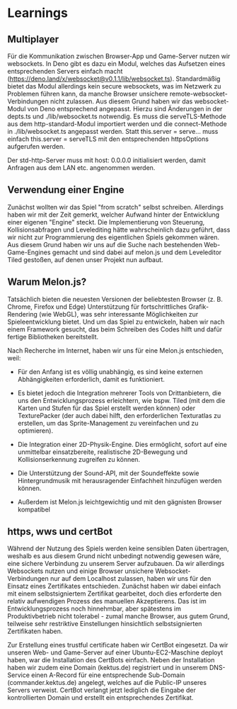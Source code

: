 # Learnings

## Multiplayer
Für die Kommunikation zwischen Browser-App und Game-Server nutzen wir websockets. In Deno gibt es dazu ein Modul, welches das Aufsetzen eines entsprechenden Servers einfach macht (https://deno.land/x/websocket@v0.1.1/lib/websocket.ts). Standardmäßig bietet das Modul allerdings kein secure websockets, was im Netzwerk zu Problemen führen kann, da manche Browser unsichere remote-websocket-Verbindungen nicht zulassen.
Aus diesem Grund haben wir das websocket-Modul von Deno entsprechend angepasst.
Hierzu sind Änderungen in der depts.ts und ./lib/websocket.ts notwendig. Es muss die serveTLS-Methode aus dem http-standard-Modul importiert werden und die connect-Methode in ./lib/websocket.ts angepasst werden. Statt this.server = serve... muss einfach this.server = serveTLS mit den entsprechenden httpsOptions aufgerufen werden.

Der std-http-Server muss mit host: 0.0.0.0 initialisiert werden, damit Anfragen aus dem LAN etc. angenommen werden.

## Verwendung einer Engine
Zunächst wollten wir das Spiel "from scratch" selbst schreiben. Allerdings haben wir mit der Zeit gemerkt, welcher Aufwand hinter der Entwicklung einer eigenen "Engine" steckt. Die Implementierung von Steuerung, Kollisionsabfragen und Levelediting hätte wahrscheinlich dazu geführt, dass wir nicht zur Programmierung des eigentlichen Spiels gekommen wären. Aus diesem Grund haben wir uns auf die Suche nach bestehenden Web-Game-Engines gemacht und sind dabei auf melon.js und dem Leveleditor Tiled gestoßen, auf denen unser Projekt nun aufbaut.

## Warum Melon.js?

Tatsächlich bieten die neuesten Versionen der beliebtesten Browser (z. B. Chrome, Firefox und Edge) Unterstützung für fortschrittliches Grafik-Rendering (wie WebGL), was sehr interessante Möglichkeiten zur Spieleentwicklung bietet. Und um das Spiel zu entwickeln, haben wir nach einem Framework gesucht, das beim Schreiben des Codes hilft und dafür fertige Bibliotheken bereitstellt.

Nach Recherche im Internet, haben wir uns für eine Melon.js entschieden, weil:

- Für den Anfang ist es völlig unabhängig, es sind keine externen Abhängigkeiten erforderlich, damit es funktioniert.

- Es bietet jedoch die Integration mehrerer Tools von Drittanbietern, die uns den Entwicklungsprozess erleichtern, wie bspw. Tiled (mit dem die Karten und Stufen für das Spiel erstellt werden können) oder TexturePacker (der auch dabei hilft, den erforderlichen Texturatlas zu erstellen, um das Sprite-Management zu vereinfachen und zu optimieren).

- Die Integration einer 2D-Physik-Engine. Dies ermöglicht, sofort auf eine unmittelbar einsatzbereite, realistische 2D-Bewegung und Kollisionserkennung zugreifen zu können.

- Die Unterstützung der Sound-API, mit der Soundeffekte sowie Hintergrundmusik mit herausragender Einfachheit hinzufügen werden können.

- Außerdem ist Melon.js leichtgewichtig und mit den gägnisten Browser kompatibel

## https, wws und certBot

Während der Nutzung des Spiels werden keine sensiblen Daten übertragen, weshalb es aus diesem Grund nicht unbedingt notwendig gewesen wäre, eine sichere Verbindung zu unserem Server aufzubauen. Da wir allerdings Websockets nutzen und einige Browser unsichere Websocket-Verbindungen nur auf dem Localhost zulassen, haben wir uns für den Einsatz eines Zertifikates entschieden. Zunächst haben wir dabei einfach mit einem selbstsigniertem Zertifikat gearbeitet, doch dies erforderte den relativ aufwendigen Prozess des manuellen Akzeptierens. Das ist im Entwicklungsprozess noch hinnehmbar, aber spätestens im Produktivbetrieb nicht tolerabel - zumal manche Browser, aus gutem Grund, teilweise sehr restriktive Einstellungen hinsichtlich selbstsignierten Zertifikaten haben.

Zur Erstellung eines trustful certificate haben wir CertBot eingesetzt. Da wir unseren Web- und Game-Server auf einer Ubuntu-EC2-Maschine deployt haben, war die Installation des CertBots einfach. Neben der Installation haben wir zudem eine Domain (kektus.de) registriert und in unserem DNS-Service einen A-Record für eine entsprechende Sub-Domain (commander.kektus.de) angelegt, welches auf die Public-IP unseres Servers verweist. CertBot verlangt jetzt lediglich die Eingabe der kontrollierten Domain und erstellt ein entsprechendes  Zertifikat. 


